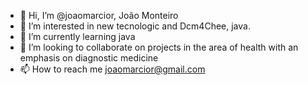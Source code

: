 - 👋 Hi, I’m @joaomarcior, João Monteiro  
- 👀 I’m interested in new tecnologic and Dcm4Chee, java.
- 🌱 I’m currently learning  java
- 💞️ I’m looking to collaborate on projects in the area of health with an emphasis on diagnostic medicine
- 📫 How to reach me joaomarcior@gmail.com 

<!---
joaomarcior/joaomarcior is a ✨ special ✨ repository because its `README.md` (this file) appears on your GitHub profile.
You can click the Preview link to take a look at your changes.
--->
